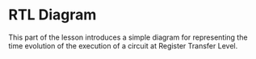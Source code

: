 # RTL Diagram

This part of the lesson introduces a simple diagram for representing the time evolution of the execution of a circuit at Register Transfer Level.
<div id="sheas_container_3"><div style="width:100%; height:100%"><div class="loader"></div></div></div>

Use the table below to generate the diagram:
<table class="table">
  <thead>
    <tr>
        <th>Input</th>
        <th>Cycle 1</th>
        <th>Cycle 2</th>
        <th>Cycle 3</th>
        <th>Cycle 4</th>
        <th>Cycle 5</th>
        <th>Cycle 6</th>
        <th>Cycle 7</th>
        <th>Cycle 8</th>
    </tr>
  </thead>
  <tbody>
    <tr>
      <th><div><input size=2 type="string" id='2.5.1.1' onchange="save_table(event)"></div></th>
      <th><div><input size=2 type="string" id='2.5.1.2' onchange="save_table(event)"></div></th>
      <th><div><input size=2 type="string" id='2.5.1.3' onchange="save_table(event)"></div></th>
      <th><div><input size=2 type="string" id='2.5.1.4' onchange="save_table(event)"></div></th>
      <th><div><input size=2 type="string" id='2.5.1.5' onchange="save_table(event)"></div></th>
      <th><div><input size=2 type="string" id='2.5.1.6' onchange="save_table(event)"></div></th>
      <th><div><input size=2 type="string" id='2.5.1.7' onchange="save_table(event)"></div></th>
      <th><div><input size=2 type="string" id='2.5.1.8' onchange="save_table(event)"></div></th>
      <th><div><input size=2 type="string" id='2.5.1.9' onchange="save_table(event)"></div></th>
    </tr>
    <tr>
      <th><div><input size=2 type="string" id='2.5.2.1' onchange="save_table(event)"></div></th>
      <th><div><input size=2 type="string" id='2.5.2.2' onchange="save_table(event)"></div></th>
      <th><div><input size=2 type="string" id='2.5.2.3' onchange="save_table(event)"></div></th>
      <th><div><input size=2 type="string" id='2.5.2.4' onchange="save_table(event)"></div></th>
      <th><div><input size=2 type="string" id='2.5.2.5' onchange="save_table(event)"></div></th>
      <th><div><input size=2 type="string" id='2.5.2.6' onchange="save_table(event)"></div></th>
      <th><div><input size=2 type="string" id='2.5.2.7' onchange="save_table(event)"></div></th>
      <th><div><input size=2 type="string" id='2.5.2.8' onchange="save_table(event)"></div></th>
      <th><div><input size=2 type="string" id='2.5.2.9' onchange="save_table(event)"></div></th>
    </tr>
    <tr>
      <th><div><input size=2 type="string" id='2.5.3.1' onchange="save_table(event)"></div></th>
      <th><div><input size=2 type="string" id='2.5.3.2' onchange="save_table(event)"></div></th>
      <th><div><input size=2 type="string" id='2.5.3.3' onchange="save_table(event)"></div></th>
      <th><div><input size=2 type="string" id='2.5.3.4' onchange="save_table(event)"></div></th>
      <th><div><input size=2 type="string" id='2.5.3.5' onchange="save_table(event)"></div></th>
      <th><div><input size=2 type="string" id='2.5.3.6' onchange="save_table(event)"></div></th>
      <th><div><input size=2 type="string" id='2.5.3.7' onchange="save_table(event)"></div></th>
      <th><div><input size=2 type="string" id='2.5.3.8' onchange="save_table(event)"></div></th>
      <th><div><input size=2 type="string" id='2.5.3.9' onchange="save_table(event)"></div></th>
    </tr>
    <tr>
      <th><div><input size=2 type="string" id='2.5.4.1' onchange="save_table(event)"></div></th>
      <th><div><input size=2 type="string" id='2.5.4.2' onchange="save_table(event)"></div></th>
      <th><div><input size=2 type="string" id='2.5.4.3' onchange="save_table(event)"></div></th>
      <th><div><input size=2 type="string" id='2.5.4.4' onchange="save_table(event)"></div></th>
      <th><div><input size=2 type="string" id='2.5.4.5' onchange="save_table(event)"></div></th>
      <th><div><input size=2 type="string" id='2.5.4.6' onchange="save_table(event)"></div></th>
      <th><div><input size=2 type="string" id='2.5.4.7' onchange="save_table(event)"></div></th>
      <th><div><input size=2 type="string" id='2.5.4.8' onchange="save_table(event)"></div></th>
      <th><div><input size=2 type="string" id='2.5.4.9' onchange="save_table(event)"></div></th>
    </tr>
    <tr>
      <th><div><input size=2 type="string" id='2.5.5.1' onchange="save_table(event)"></div></th>
      <th><div><input size=2 type="string" id='2.5.5.2' onchange="save_table(event)"></div></th>
      <th><div><input size=2 type="string" id='2.5.5.3' onchange="save_table(event)"></div></th>
      <th><div><input size=2 type="string" id='2.5.5.4' onchange="save_table(event)"></div></th>
      <th><div><input size=2 type="string" id='2.5.5.5' onchange="save_table(event)"></div></th>
      <th><div><input size=2 type="string" id='2.5.5.6' onchange="save_table(event)"></div></th>
      <th><div><input size=2 type="string" id='2.5.5.7' onchange="save_table(event)"></div></th>
      <th><div><input size=2 type="string" id='2.5.5.8' onchange="save_table(event)"></div></th>
      <th><div><input size=2 type="string" id='2.5.5.9' onchange="save_table(event)"></div></th>
    </tr>
    <tr>
      <th><div><input size=2 type="string" id='2.5.6.1' onchange="save_table(event)"></div></th>
      <th><div><input size=2 type="string" id='2.5.6.2' onchange="save_table(event)"></div></th>
      <th><div><input size=2 type="string" id='2.5.6.3' onchange="save_table(event)"></div></th>
      <th><div><input size=2 type="string" id='2.5.6.4' onchange="save_table(event)"></div></th>
      <th><div><input size=2 type="string" id='2.5.6.5' onchange="save_table(event)"></div></th>
      <th><div><input size=2 type="string" id='2.5.6.6' onchange="save_table(event)"></div></th>
      <th><div><input size=2 type="string" id='2.5.6.7' onchange="save_table(event)"></div></th>
      <th><div><input size=2 type="string" id='2.5.6.8' onchange="save_table(event)"></div></th>
      <th><div><input size=2 type="string" id='2.5.6.9' onchange="save_table(event)"></div></th>
    </tr>
    <tr>
      <th><div><input size=2 type="string" id='2.5.7.1' onchange="save_table(event)"></div></th>
      <th><div><input size=2 type="string" id='2.5.7.2' onchange="save_table(event)"></div></th>
      <th><div><input size=2 type="string" id='2.5.7.3' onchange="save_table(event)"></div></th>
      <th><div><input size=2 type="string" id='2.5.7.4' onchange="save_table(event)"></div></th>
      <th><div><input size=2 type="string" id='2.5.7.5' onchange="save_table(event)"></div></th>
      <th><div><input size=2 type="string" id='2.5.7.6' onchange="save_table(event)"></div></th>
      <th><div><input size=2 type="string" id='2.5.7.7' onchange="save_table(event)"></div></th>
      <th><div><input size=2 type="string" id='2.5.7.8' onchange="save_table(event)"></div></th>
      <th><div><input size=2 type="string" id='2.5.7.9' onchange="save_table(event)"></div></th>
    </tr>
    <tr>
      <th><div><input size=2 type="string" id='2.5.8.1' onchange="save_table(event)"></div></th>
      <th><div><input size=2 type="string" id='2.5.8.2' onchange="save_table(event)"></div></th>
      <th><div><input size=2 type="string" id='2.5.8.3' onchange="save_table(event)"></div></th>
      <th><div><input size=2 type="string" id='2.5.8.4' onchange="save_table(event)"></div></th>
      <th><div><input size=2 type="string" id='2.5.8.5' onchange="save_table(event)"></div></th>
      <th><div><input size=2 type="string" id='2.5.8.6' onchange="save_table(event)"></div></th>
      <th><div><input size=2 type="string" id='2.5.8.7' onchange="save_table(event)"></div></th>
      <th><div><input size=2 type="string" id='2.5.8.8' onchange="save_table(event)"></div></th>
      <th><div><input size=2 type="string" id='2.5.8.9' onchange="save_table(event)"></div></th>
    </tr>
    <tr>
      <th><div><input size=2 type="string" id='2.5.9.1' onchange="save_table(event)"></div></th>
      <th><div><input size=2 type="string" id='2.5.9.2' onchange="save_table(event)"></div></th>
      <th><div><input size=2 type="string" id='2.5.9.3' onchange="save_table(event)"></div></th>
      <th><div><input size=2 type="string" id='2.5.9.4' onchange="save_table(event)"></div></th>
      <th><div><input size=2 type="string" id='2.5.9.5' onchange="save_table(event)"></div></th>
      <th><div><input size=2 type="string" id='2.5.9.6' onchange="save_table(event)"></div></th>
      <th><div><input size=2 type="string" id='2.5.9.7' onchange="save_table(event)"></div></th>
      <th><div><input size=2 type="string" id='2.5.9.8' onchange="save_table(event)"></div></th>
      <th><div><input size=2 type="string" id='2.5.9.9' onchange="save_table(event)"></div></th>
    </tr>
  </tbody>
</table>

To understand better, here is the table for the daily activity of a 24/7 laundry, which offers a washing machine which takes 1.45h to operate, a dryer which takes 1.30h and an ironer which takes 2h.

| Hours | 8:00-13:15 | 13:15-18:30 | 18:30-23.45 | 23:45-5:00 | 5:00-10:15 |
|:-:|:-:|:-:|:-:|:-:|:-:|
| Client 1 | Wash+Dry+Iron | | | | |
| Client 2 | |Wash+Dry+Iron | | | | 
| Client 3 | ||Wash+Dry+Iron | | | 
| Client 4 | |||Wash+Dry+Iron | | 
| Client 5 | ||||Wash+Dry+Iron | 

How then can we optimize the profits of the laundry business? The answer to this question, back in the single cycle processor domain, is the focus of this lesson.
<details>
  <summary>The solution, for a laundry business.</summary>

| Hours | 8:00-10:00 | 10:00-12:00 | 12:00-14:00 | 14:00-16:00 | 16:00-18:00 | 18:00-20:00| 20:00-22:00 |
|:-:|:-:|:-:|:-:|:-:|:-:|:-:|:-:|
| Client 1 | Washes (and waits 15 min) | Dries (and waits 30 min) | Irons | | | | |
| Client 2 | |Washes (and waits 15 min) | Dries (and waits 30 min) | Irons | | | |
| Client 3 | ||Washes (and waits 15 min) | Dries (and waits 30 min) | Irons | | |
| Client 4 | |||Washes (and waits 15 min) | Dries (and waits 30 min) | Irons | |
| Client 5 | ||||Washes (and waits 15 min) | Dries (and waits 30 min) | Irons |

</details>

<style type="text/css">
   input {font-weight:bold;}
</style>

<script>
    for (var i=1; i<10; i++) {
        for (var j=1; j<10; j++) {
            var id = '2.5.' + i + '.' + j
            document.getElementById(id).value = localStorage.getItem(id)
        }
    }
    function save_table(e) { localStorage.setItem(e.target.id, document.getElementById(e.target.id).value) }
</script>

## Transcript

Let us now introduce a way to graph the dynamic behaviour of RTL circuits. The only difference between the circuit below and the previous ones is that this executes two operations within the two registers: an exponentiation to the power of two, and an increment. Therefore, given input 'x', we expect output to be 'x' to the power of two plus one. Note that the multiply chip does not feature the whole circuit down to nand gates, as it would be extremely complicated: it 'cheats' with an ad hoc component and an artificial fixed propagation delay. 

The graph has the cycles on the x axis, read from left to right, and the inputs given to the circuits on the y axis, read from top to bottom. In a nutshell, it keeps track of which input was being processed by the circuit at each cycle. At the crossing between the cycle and the input we are considering, we write the operation that has been carried on that input in that cycle.

Let us now compile the graph while manually advancing the simulation. Let us pause it, inspect the clock signal, the input and the output, and enable the registers. Let's set the first input at zero, write it in the table, and advance by one clock cycle. We will see that though the input has been sample by the rising edge of the cycle, the output has not updated yet, as it will at the next rising edge. Remember that we consider the beginning of a clock cycle as its rising edge and the end of it at the step just before the next rising edge. 

At this point the operation of the circuit has been done on the first input, that is exponentiation and increment, so we write it down under cycle 1. We can therefore write the new output, let's say 5, and advance by one cycle.  

We can see the result for the first input being sampled, and we can compile the diagram with the operation at cycle 2. Then we start over again. New input, write the input in the table, advance one cycle and write the operation on the table.

After a few steps we have a compiled table, that we can read in the following manner. What operation was done to input of value 5 in cycle 2? We read exponentiation and increment. What operation was done on input of value 12 at cycle 4? We read none. The reason why we have values only on the diagonal is because the present circuit can only process one input at the time, which means that each input is processed in one clock cycle from beginning to end. For now, let us keep how this diagram is constructed in mind and go back to reasoning on propagation delays

The simplest solution is the most intuitive: letting three clients use the three machines at the same time in a linear fashion, that is a client starts using the next machine in the cleaning process when the previous client finishes using it. This means that the clients proceed to the next machine with the same frequency as the slowest one, in this case every two hours because of the ironer. Each client therefore completes the cleaning process in 6 hours instead of 5.15 hours, but the laundry processes one client every two hours instead of one every 5.15 hours. 